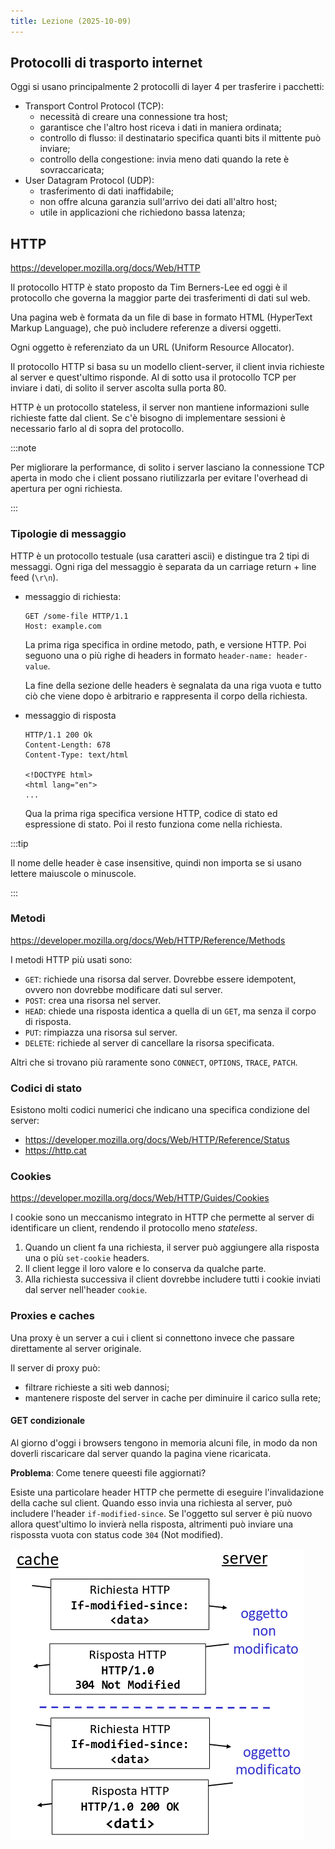 ```yaml
---
title: Lezione (2025-10-09)
---
```


## Protocolli di trasporto internet

Oggi si usano principalmente 2 protocolli di layer 4 per trasferire i pacchetti:

- Transport Control Protocol (TCP):
  - necessità di creare una connessione tra host;
  - garantisce che l'altro host riceva i dati in maniera ordinata;
  - controllo di flusso: il destinatario specifica quanti bits il mittente può
    inviare;
  - controllo della congestione: invia meno dati quando la rete è
    sovraccaricata;
- User Datagram Protocol (UDP):
  - trasferimento di dati inaffidabile;
  - non offre alcuna garanzia sull'arrivo dei dati all'altro host;
  - utile in applicazioni che richiedono bassa latenza;

## HTTP

https://developer.mozilla.org/docs/Web/HTTP

Il protocollo HTTP è stato proposto da Tim Berners-Lee ed oggi è il protocollo
che governa la maggior parte dei trasferimenti di dati sul web.

Una pagina web è formata da un file di base in formato HTML (HyperText Markup
Language), che può includere referenze a diversi oggetti.

Ogni oggetto è referenziato da un URL (Uniform Resource Allocator).

Il protocollo HTTP si basa su un modello client-server, il client invia
richieste al server e quest'ultimo risponde. Al di sotto usa il protocollo TCP
per inviare i dati, di solito il server ascolta sulla porta 80.

HTTP è un protocollo stateless, il server non mantiene informazioni sulle
richieste fatte dal client. Se c'è bisogno di implementare sessioni è necessario
farlo al di sopra del protocollo.

:::note

Per migliorare la performance, di solito i server lasciano la connessione TCP
aperta in modo che i client possano riutilizzarla per evitare l'overhead di
apertura per ogni richiesta.

:::

### Tipologie di messaggio

HTTP è un protocollo testuale (usa caratteri ascii) e distingue tra 2 tipi di
messaggi. Ogni riga del messaggio è separata da un carriage return + line feed
(`\r\n`).

- messaggio di richiesta:

  ```
  GET /some-file HTTP/1.1
  Host: example.com
  ```

  La prima riga specifica in ordine metodo, path, e versione HTTP. Poi seguono
  una o più righe di headers in formato `header-name: header-value`.

  La fine della sezione delle headers è segnalata da una riga vuota e tutto ciò
  che viene dopo è arbitrario e rappresenta il corpo della richiesta.

- messaggio di risposta

  ```
  HTTP/1.1 200 Ok
  Content-Length: 678
  Content-Type: text/html

  <!DOCTYPE html>
  <html lang="en">
  ...
  ```

  Qua la prima riga specifica versione HTTP, codice di stato ed espressione di
  stato. Poi il resto funziona come nella richiesta.

:::tip

Il nome delle header è case insensitive, quindi non importa se si usano lettere
maiuscole o minuscole.

:::

### Metodi

https://developer.mozilla.org/docs/Web/HTTP/Reference/Methods

I metodi HTTP più usati sono:

- `GET`: richiede una risorsa dal server. Dovrebbe essere idempotent, ovvero non
  dovrebbe modificare dati sul server.
- `POST`: crea una risorsa nel server.
- `HEAD`: chiede una risposta identica a quella di un `GET`, ma senza il corpo
  di risposta.
- `PUT`: rimpiazza una risorsa sul server.
- `DELETE`: richiede al server di cancellare la risorsa specificata.

Altri che si trovano più raramente sono `CONNECT`, `OPTIONS`, `TRACE`, `PATCH`.

### Codici di stato

Esistono molti codici numerici che indicano una specifica condizione del server:

- https://developer.mozilla.org/docs/Web/HTTP/Reference/Status
- https://http.cat

### Cookies

https://developer.mozilla.org/docs/Web/HTTP/Guides/Cookies

I cookie sono un meccanismo integrato in HTTP che permette al server di
identificare un client, rendendo il protocollo meno _stateless_.

1. Quando un client fa una richiesta, il server può aggiungere alla risposta una
   o più `set-cookie` headers.
2. Il client legge il loro valore e lo conserva da qualche parte.
3. Alla richiesta successiva il client dovrebbe includere tutti i cookie inviati
   dal server nell'header `cookie`.

### Proxies e caches

Una proxy è un server a cui i client si connettono invece che passare
direttamente al server originale.

Il server di proxy può:

- filtrare richieste a siti web dannosi;
- mantenere risposte del server in cache per diminuire il carico sulla rete;

#### GET condizionale

Al giorno d'oggi i browsers tengono in memoria alcuni file, in modo da non
doverli riscaricare dal server quando la pagina viene ricaricata.

**Problema**: Come tenere queesti file aggiornati?

Esiste una particolare header HTTP che permette di eseguire l'invalidazione
della cache sul client. Quando esso invia una richiesta al server, può includere
l'header `if-modified-since`. Se l'oggetto sul server è più nuovo allora
quest'ultimo lo invierà nella risposta, altrimenti può inviare una rispossta
vuota con status code `304` (Not modified).

![Diagramma di richiesta GET con if-not-modified](../../../../../images/reti/http-if-not-modified.png)
